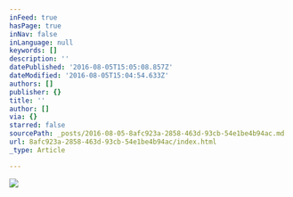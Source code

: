 ```yaml
---
inFeed: true
hasPage: true
inNav: false
inLanguage: null
keywords: []
description: ''
datePublished: '2016-08-05T15:05:08.857Z'
dateModified: '2016-08-05T15:04:54.633Z'
authors: []
publisher: {}
title: ''
author: []
via: {}
starred: false
sourcePath: _posts/2016-08-05-8afc923a-2858-463d-93cb-54e1be4b94ac.md
url: 8afc923a-2858-463d-93cb-54e1be4b94ac/index.html
_type: Article

---
```

![](https://the-grid-user-content.s3-us-west-2.amazonaws.com/42005383-1c9f-4956-affc-0586019eb018.jpg)
